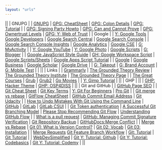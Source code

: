 ```yaml
---
layout: "urls"
---
```


||
| GNUPG |
| [GNUPG](https://gnupg.org/) | [GPG: CheatSheet](https://devhints.io/gnupg/) | [GPG: Colon Details](https://github.com/gpg/gnupg/blob/master/doc/DETAILS) | [GPG: Tutorial](https://futureboy.us/pgp.html) |
| [GPG: Signing Party Howto](https://www.cryptnet.net/fdp/crypto/keysigning_party/en/keysigning_party.html) | [GPG: Can and Cannot Prove](https://www.qubes-os.org/security/verifying-signatures/) | [GPG: Ownertrust Levels](https://gpgtools.tenderapp.com/kb/faq/what-is-ownertrust-trust-levels-explained) | [GPG: Y: Web of Trust](https://www.youtube.com/watch?v=ktxv53HYrZA) |
| Google |
| [Y: Google Tools](https://www.youtube.com/playlist?list=PLhyAs-FPxmpzsxkxc66c11HpQhQa28vLG) | [Google Developers](https://developers.google.com/) | [Google Search Central](https://developers.google.com/search/) | [Google Search Console](https://search.google.com/search-console) |
| [Google Search Console Insights](https://search.google.com/search-console/insights/) | [Google Analytics](https://analytics.google.com/) | [Google CSE](https://programmablesearchengine.google.com/cse/all) | [G: MyActivity](https://myactivity.google.com/) |
| [Y: Google YouTube](https://www.youtube.com/) | [Y: Google Photo](https://youtu.be/7Ew5Oej19tU) | [Google Scripts](https://rahmatm.samik-ibrahim.vlsm.org/2017/07/google-scripts.html) | [G: Blogger](https://www.blogger.com/) |
| [Google JavaScript Style Guide](https://google.github.io/styleguide/jsguide.html) | [GH: Google Workspace Script](https://github.com/googleworkspace/apps-script-samples/) | [Google Scripts/Sheets](https://www.howtogeek.com/201436/8-surprisingly-useful-things-you-can-do-with-google-sheets-and-google-apps-script/) | [Google Apps Script Tutorial](http://www.googleappsscript.org/) |
| [Google](https://google.com/) | [Google Business](https://www.google.com/business/) | [Google Scholar](https://scholar.google.com/) | [Google Drive](https://drive.google.com/) |
| [G: Takeout](https://takeout.google.com/) | [G: Brand Account](https://myaccount.google.com/brandaccounts) | [G: Mobile Test](https://search.google.com/test/mobile-friendly) |
| 
||
| Links |
| [Grammarly](https://grammarly.com/) | [The Grounded Theory Review](http://groundedtheoryreview.com/) | [The Grounded Theory Institute](http://www.groundedtheory.com/) | [The Grounded Theory Page](https://gtm.vlsm.org/) |
| [The Great Courses](https://www.thegreatcourses.com/) | [Grub](https://www.dedoimedo.com/computers/grub.html) | [Grub2](https://www.dedoimedo.com/computers/grub-2.html) | [Go Movies](https://www12.gomoviesfree.page/) |
| [Y: Gimp Tutorial](https://www.youtube.com/playlist?list=PLynG8gQD-n8Dl23X0o1HFu_5PmBl79niz) |
||
| GHP |
||
| [GHP: Hacker Theme](https://github.com/pages-themes/hacker) | [GHP: OSP4DISS](https://github.com/OSP4DISS) |
||
| Git and GitHub |
| [GitHub Page SEO](https://github.blog/2016-05-10-better-discoverability-for-github-pages-sites/) |
| [Git Cheat Sheet](https://education.github.com/git-cheat-sheet-education.pdf) | [Git Key Terms](https://video.udacity-data.com/topher/2017/June/59399479_ud123-git-keyterms/ud123-git-keyterms.pdf) | [Y: Git For Beginners](https://www.youtube.com/watch?v=SWYqp7iY_Tc) | [Pro Git](https://git-scm.com/docs/git-init) |
| [Git merge vs rebase](https://youtu.be/CRlGDDprdOQ) | [GitFlow CheatSheet](http://danielkummer.github.io/git-flow-cheatsheet/) | [GitHub Commit Email Address](https://docs.github.com/en/free-pro-team@latest/github/setting-up-and-managing-your-github-user-account/setting-your-commit-email-address) | [Git Udacity](https://classroom.udacity.com/courses/ud123) |
| [How to Undo Mistakes With Git Using the Command Line](https://www.youtube.com/watch?v=lX9hsdsAeTk) | [GitHub](https://github.com/) | [GitLab](https://about.gitlab.com/) | [GitLab CSUI](https://gitlab.cs.ui.ac.id/) |
| [Git Token authentication](https://github.blog/2020-12-15-token-authentication-requirements-for-git-operations/) | [A Successful Git Branching Model](https://nvie.com/posts/a-successful-git-branching-model/) | [Please Stop  Recommending Git Flow](https://georgestocker.com/2020/03/04/please-stop-recommending-git-flow/) | [Understanding GitHub Flow](https://guides.github.com/introduction/flow/) |
| [What is a pull request](https://www.youtube.com/watch?v=For9VtrQx58) | [GitHub: Managing Commit Signature Verification](https://docs.github.com/en/github/authenticating-to-github/managing-commit-signature-verification) | [Git Repository Backup](https://git-memo.readthedocs.io/en/latest/repository_backup.html) | [GitHubDocs:Merge Conflict](https://docs.github.com/en/free-pro-team@latest/github/collaborating-with-issues-and-pull-requests/resolving-a-merge-conflict-using-the-command-line) | 
| [Merge vs Rebase](https://www.atlassian.com/git/tutorials/merging-vs-rebasing) | [Git 01: What is Version Control?](https://www.youtube.com/watch?v=9GKpbI1siow) | [Git 02: Vocab](https://www.youtube.com/watch?v=n-p1RUmdl9M) | [Git 03: Installation](https://www.youtube.com/watch?v=UFEby2zo-9E) | 
| [Merge Requests](https://docs.gitlab.com/ee/user/project/merge_requests/getting_started.html) [Git Feature Branch Workflow](https://www.atlassian.com/git/tutorials/comparing-workflows/feature-branch-workflow) | [Git: Tutorial](https://backlog.com/git-tutorial/) | [Git Tutorial](https://www.atlassian.com/git/tutorials/) |
| [WebDevSimplified](https://github.com/WebDevSimplified) | [Git Y: Tutorial: Github](https://youtu.be/fQbTeNX1mvM) | [Git Y: Tutorial: Codebasics](https://www.youtube.com/playlist?list=PLeo1K3hjS3usJuxZZUBdjAcilgfQHkRzW) | [Git Y: Tutorial: Codemy](https://www.youtube.com/playlist?list=PLjQo0sojbbxVHcVN4h9DMu6U6spKk21uP) |
||
